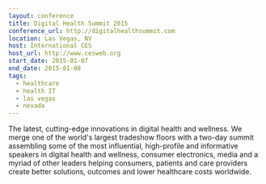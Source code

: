 ```yaml
---
layout: conference
title: Digital Health Summit 2015
conference_url: http://digitalhealthsummit.com
location: Las Vegas, NV
host: International CES
host_url: http://www.cesweb.org
start_date: 2015-01-07
end_date: 2015-01-08
tags:
  - healthcare
  - health IT
  - las vegas
  - nevada
---
```


The latest, cutting-edge innovations in digital health and wellness. We merge one of
the world's largest tradeshow floors with a two-day summit assembling some of the most
influential, high-profile and informative speakers in digital health and wellness,
consumer electronics, media and a myriad of other leaders helping consumers, patients
and care providers create better solutions, outcomes and lower healthcare costs worldwide.